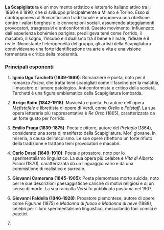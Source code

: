 
**La Scapigliatura** è un movimento artistico e letterario italiano attivo tra il 1860 e il 1890, che si sviluppò principalmente a Milano e Torino. Esso si contrapponeva al Romanticismo tradizionale e proponeva una ribellione contro i valori borghesi e le convenzioni sociali, assumendo atteggiamenti provocatori, trasgressivi e anticonformisti. Questo movimento, influenzato dall'esperienza bohémien parigina, prediligeva temi come l'orrido, il macabro, il sogno, l'incubo e il dualismo tra il bene e il male, l'ideale e il reale. Nonostante l'eterogeneità del gruppo, gli artisti della Scapigliatura condividevano una forte identificazione tra arte e vita e una visione tormentata e critica della modernità.

### Principali esponenti

1. **Iginio Ugo Tarchetti (1839-1869)**: Romanziere e poeta, noto per il romanzo _Fosca_, che tratta temi scapigliati come il fascino per la malattia, il macabro e l'amore patologico. Anticonformista e critico della società, Tarchetti è una figura emblematica della Scapigliatura lombarda.

2. **Arrigo Boito (1842-1918)**: Musicista e poeta. Fu autore dell'opera _Mefistofele_ e librettista di opere di Verdi, come _Otello_ e _Falstaff_. La sua opera letteraria più rappresentativa è _Re Orso_ (1865), caratterizzata da un forte gusto per l'orrido.

3. **Emilio Praga (1839-1875)**: Poeta e pittore, autore del _Preludio_ (1864), considerato una sorta di manifesto della Scapigliatura. Morì giovane, in miseria, a causa dell'alcolismo. Le sue opere riflettono un forte rifiuto della tradizione e trattano temi provocatori e macabri.

4. **Carlo Dossi (1849-1910)**: Poeta e prosatore, noto per lo sperimentalismo linguistico. La sua opera più celebre è _Vita di Alberto Pisani_ (1870), caratterizzata da un linguaggio vario e da una commistione di realistico e surreale.

5. **Giovanni Camerana (1845-1905)**: Poeta piemontese morto suicida, noto per le sue descrizioni paesaggistiche cariche di motivi religiosi e di un senso di morte. La sua raccolta _Versi_ fu pubblicata postuma nel 1907.

6. **Giovanni Faldella (1846-1928)**: Prosatore piemontese, autore di opere come _Figurine_ (1875) e _Madonna di fuoco e Madonna di neve_ (1888), celebri per il loro sperimentalismo linguistico, mescolando toni comici e patetici.
7.
